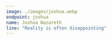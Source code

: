 ```yaml
---
image: ./images/joshua.webp
endpoint: joshua
name: Joshua Nazareth
line: "Reality is often disappointing"
---
```


